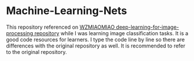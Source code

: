 # Machine-Learning-Nets

This repository referenced on [WZMIAOMIAO deep-learning-for-image-processing repository](https://github.com/WZMIAOMIAO/deep-learning-for-image-processing) while I was learning image classification tasks. It is a good code resources for learners. I type the code line by line so there are differences with the original repository as well. It is recommended to refer to the original repository.
